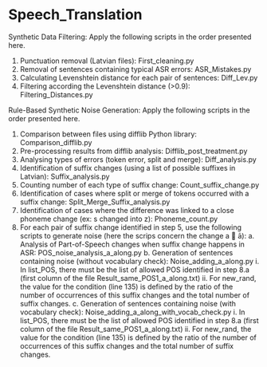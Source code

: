 # Speech_Translation

Synthetic Data Filtering:
Apply the following scripts in the order presented here.
  1.	Punctuation removal (Latvian files): First_cleaning.py
  2.	Removal of sentences containing typical ASR errors: ASR_Mistakes.py
  3.	Calculating Levenshtein distance for each pair of sentences: Diff_Lev.py
  4.	Filtering according the Levenshtein distance (>0.9): Filtering_Distances.py


Rule-Based Synthetic Noise Generation:
Apply the following scripts in the order presented here.
  1.	Comparison between files using difflib Python library: Comparison_difflib.py
  2.	Pre-processing results from difflib analysis: Difflib_post_treatment.py
  3.	Analysing types of errors (token error, split and merge): Diff_analysis.py
  4.	Identification of suffix changes (using a list of possible suffixes in Latvian): Suffix_analysis.py
  5.	Counting number of each type of suffix change: Count_suffix_change.py
  6.	Identification of cases where split or merge of tokens occurred with a suffix change: Split_Merge_Suffix_analysis.py 
  7.	Identification of cases where the difference was linked to a close phoneme change (ex: s changed into z): Phoneme_count.py
  8.	For each pair of suffix change identified in step 5, use the following scripts to generate noise (here the scrips concern the change a  ā):
    a.	Analysis of Part-of-Speech changes when suffix change happens in ASR: POS_noise_analysis_a_along.py
    b.	Generation of sentences containing noise (without vocabulary check): Noise_adding_a_along.py
      i.	In list_POS, there must be the list of allowed POS identified in step 8.a (first column of the file Result_same_POS1_a_along.txt)
      ii.	For new_rand, the value for the condition (line 135) is defined by the ratio of the number of occurrences of this suffix changes and the total number of suffix changes. 
    c.	Generation of sentences containing noise (with vocabulary check): Noise_adding_a_along_with_vocab_check.py
      i.	In list_POS, there must be the list of allowed POS identified in step 8.a (first column of the file Result_same_POS1_a_along.txt)
      ii.	For new_rand, the value for the condition (line 135) is defined by the ratio of the number of occurrences of this suffix changes and the total number of suffix changes.

